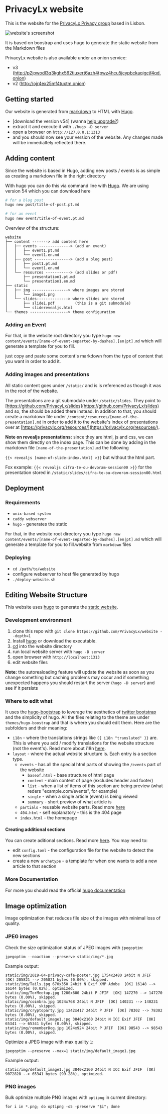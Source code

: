 PrivacyLx website
=================

This is the website for the [PrivacyLx Privacy group](https://privacylx.org) based in Lisbon.

![website's screenshot](static/img/website-screenshot.png)

It is based on boostrap and uses hugo to generate the static website from the Markdown files

PrivacyLx website is also available under an onion service:
- v3 (http://p2jpwodl3q3kghx562tiuxert6azh4tpwz4hcu5jcypbckaqigcjf4qd.onion)
- v2 (http://ojr4ex25mf4tuxtm.onion)


Getting started
---------------

Our website is generated from [markdown](https://daringfireball.net/projects/markdown/) to HTML with [Hugo](https://gohugo.io).

- [download the version v54] (wanna [help upgrade?](https://github.com/PrivacyLx/privacylx-issue-tracker/issues/89))
- extract it and execute it with `./hugo -D server`
- open a browser on `http://127.0.0.1:1313`
- and you should now see your version of the website. Any changes made will be immedialtely reflected there.


Adding content
--------------

Since the website is based in Hugo, adding new posts / events is as
simple as creating a markdown file in the right directory

With hugo you can do this via command line with [Hugo](gohugo.io). We are using version 54 which you can download here

```bash
# for a blog post
hugo new post/title-of-post.pt.md

# for an event
hugo new event/title-of-event.pt.md
```

Overview of the structure:
```tree
website
├── content -------> add content here
│   ├── events --------------> (add an event)
│   │   ├── event1.pt.md
│   │   └── event1.en.md
│   ├── post ----------------> (add a blog post)
│   │   ├── post1.pt.md
│   │   └── event1.en.md
│   └── resources -----------> (add slides or pdf)
│       ├── presentation1.pt.md
│       └── presentation1.en.md
├── static
│   ├── img ----------------> where images are stored
│   │   └── image1.png
│   └── slides--------------> where slides are stored
│       ├── slide1.pdf         (this is a git submodule)
│       └── sliderevealjs.html
└── themes -----------------> theme configuration
```

### Adding an Event

For that, in the website root directory you type `hugo new content/events/[name-of-event-separted-by-dashes].[en|pt].md` which will generate a template for you to fill.

just copy and paste some content's markdown from the type of
content that you want in order to add it.

### Adding images and presentations
All static content goes under `/static/` and is is referenced as though it was in the root of the website.

The presentations are a git submodule under `/static/slides`. They point to [https://github.com/PrivacyLx/slides](https://github.com/PrivacyLx/slides) and so, the should be added there instead. In addition to that, you should create a markdown file under `/content/resources/[name-of-the-presentation].md` in order to add it to the website's index of presentations over at [https://privacylx.org/resources/](https://privacylx.org/resources/).

**Note on revealjs presentations:** since they are html, js and css, we can show them directly on the index page. This can be done by adding in the markdown file `[name-of-the-presentation].md` the following

`{{< revealjs [name-of-slide-index.html] >}}` but without the html part.

Fox example: `{{< revealjs cifra-te-ou-devoram-session00 >}}` for the presentation stored in `/static/slides/cifra-te-ou-devoram-session00.html`

## Deployment
### Requirements
  * `unix-based system`
  * `caddy webserver`
  * `hugo` - generates the static

  For that, in the website root directory you type `hugo new content/events/[name-of-event-separted-by-dashes].[en|pt].md` which will generate a template for you to fill.website from `markdown` files

### Deploying
  * `cd /path/to/website`
  * configure webserver to host file generated by hugo
  * `./deploy-website.sh`


Editing Website Structure
-------------------------

This website uses [hugo](https://gohugo.io) to generate the [static website](https://en.wikipedia.org/wiki/Static_web_page).

### Development environment

1. clone this repo with `git clone https://github.com/PrivacyLx/website --depth=1`
2. Install [hugo](https://gohugo.io) or download the executable.
3. [cd](https://github.com/PrivacyLx/website) into the website directory
4. run local website server with `hugo -D server`
5. open browser with `http://localhost:1313`
6. edit website files

**Note:** the autorealoading feature will update the website as soon as you change
something but caching problems may occur and if something unexpected happens you
should restart the server (`hugo -D server`) and see if it persists

### Where to edit what 

It uses the [hugo-bootstrap](https://themes.gohugo.io/hugo-bootstrap/) to leverage
the aesthetics of [twitter bootstrap](https://getbootstrap.com/) and the simplicity
of hugo. All the files relating to the theme are under `themes/hugo-boostrap` and
that is where you should edit them. Here are the subfolders and their meaning:
  - `i18n` - where the translations strings like `{{ i18n "translated" }}` are.
  This is where you add / modify translations for the website structure (not the
  event's). Read more about i18n [here](https://gohugo.io/functions/i18n/).
  - `layout` - where the actual website structure is. Each entry is a section type.
    - `events` -  has all the special html parts of showing the `/events`
    part of the website
      - `baseof.html` - base structure of html page
      - `content` - main content of page (excludes header and footer)
      - `list` - when a list of items of this section are being preview (what reders "example.com/events", for example)
      - `single` - when a single article (event) is being viewed
      - `summary` - short preview of what article is
    - `partials` - reusable website parts. Read more [here](https://gohugo.io/templates/partials/)
    - `404.html` - self explanatory - this is the 404 page
    - `index.html` - the homepage

#### Creating additional sections
You can create aditional sections. Read more [here](https://gohugo.io/content-management/organization/). You may need to:
  - edit `config.toml` - the configuration file for the website to detect the new sections
  - create a new `archetype` - a template for when one wants to add a new article to that section

### More Documentation
For more you should read the official [hugo documentation](https://gohugo.io/documentation/)

## Image optimization

Image optimization that reduces file size of the images with minimal loss of
quality.

### JPEG images

Check the size optimization status of JPEG images with `jpegoptim`:

`jpegoptim --noaction --preserve static/img/*.jpg`

Example output:

```
static/img/2019-04-privacy-cafe-poster.jpg 1754x2480 24bit N JFIF  [OK] 205821 --> 205821 bytes (0.00%), skipped.
static/img/Tails.jpg 670x350 24bit N Exif XMP Adobe  [OK] 16148 --> 16144 bytes (0.02%), optimized.
static/img/TorMeetup.jpg 1200x600 24bit P JFIF  [OK] 147270 --> 147270 bytes (0.00%), skipped.
static/img/coimbra.jpg 1024x768 24bit N JFIF  [OK] 140231 --> 140231 bytes (0.00%), skipped.
static/img/cryptoparty.jpg 1242x417 24bit P JFIF  [OK] 78302 --> 78302 bytes (0.00%), skipped.
static/img/default_image1.jpg 3840x2160 24bit N ICC Exif JFIF  [OK] 65341 --> 65341 bytes (0.00%), skipped.
static/img/rememberDog.jpg 1024x924 24bit P JFIF  [OK] 98543 --> 98543 bytes (0.00%), skipped.
```

Optimize a JPEG image with max quality `1`:

`jpegoptim --preserve --max=1 static/img/default_image1.jpg`

Example output:

```
static/img/default_image1.jpg 3840x2160 24bit N ICC Exif JFIF  [OK] 9072828 --> 65341 bytes (99.28%), optimized.
```

### PNG images

Bulk optimize multiple PNG images with `optipng` in current directory:

```
for i in *.png; do optipng -o5 -preserve "$i"; done
```
